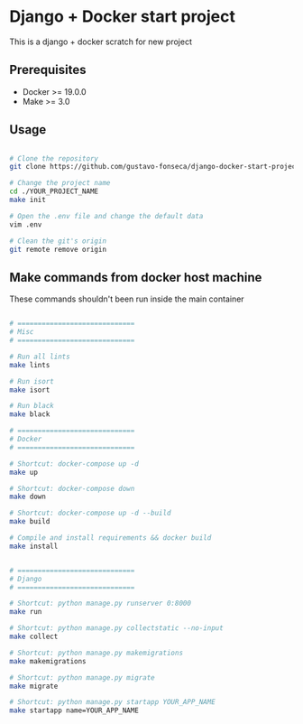 # Django + Docker start project

This is a django + docker scratch for new project

## Prerequisites

- Docker >= 19.0.0
- Make >= 3.0

## Usage

```sh

# Clone the repository
git clone https://github.com/gustavo-fonseca/django-docker-start-project YOUR_PROJECT_NAME

# Change the project name
cd ./YOUR_PROJECT_NAME
make init

# Open the .env file and change the default data
vim .env

# Clean the git's origin
git remote remove origin

```


## Make commands from docker host machine
These commands shouldn't been run inside the main container

```sh

# =============================
# Misc
# =============================

# Run all lints
make lints

# Run isort
make isort

# Run black
make black

# =============================
# Docker
# =============================

# Shortcut: docker-compose up -d
make up

# Shortcut: docker-compose down 
make down

# Shortcut: docker-compose up -d --build 
make build

# Compile and install requirements && docker build
make install


# =============================
# Django
# =============================

# Shortcut: python manage.py runserver 0:8000
make run

# Shortcut: python manage.py collectstatic --no-input
make collect

# Shortcut: python manage.py makemigrations
make makemigrations

# Shortcut: python manage.py migrate
make migrate

# Shortcut: python manage.py startapp YOUR_APP_NAME
make startapp name=YOUR_APP_NAME

```